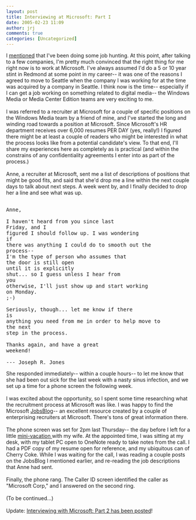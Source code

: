 ```yaml
---
layout: post
title: Interviewing at Microsoft: Part I
date: 2005-02-23 11:09
author: jrj
comments: true
categories: [Uncategorized]
---
```

I <a href="http://www.jrj.org/2005_02_01_archive.cfm#110797942117828314" target="_blank">mentioned</a> that I've been doing some job hunting. At this point, after talking to a few companies, I'm pretty much convinced that the right thing for me right now is to work at Microsoft. I've always assumed I'd do a 5 or 10 year stint in Redmond at some point in my career-- it was one of the reasons I agreed to move to Seattle when the company I was working for at the time was acquired by a company in Seattle. I think now is the time-- especially if I can get a job working on something related to digital media-- the Windows Media or Media Center Edition teams are very exciting to me.<br /><br />I was referred to a recruiter at Microsoft for a couple of specific positions on the Windows Media team by a friend of mine, and I've started the long and winding road towards a position at Microsoft. Since Microsoft's HR department receives over 6,000 resumes PER DAY (yes, really!) I figured there might be at least a couple of readers who might be interested in what the process looks like from a potential candidate's view. To that end, I'll share my experiences here as completely as is practical (and within the constrains of any confidentiality agreements I enter into as part of the process.)<br /><br />Anne, a recruiter at Microsoft, sent me a list of descriptions of positions that might be good fits, and said that she'd drop me a line within the next couple days to talk about next steps. A week went by, and I finally decided to drop her a line and see what was up.<br /><pre><br />Anne,<br /><br />I haven't heard from you since last Friday, and I<br />figured I should follow up. I was wondering if<br />there was anything I could do to smooth out the<br />process-- I'm the type of person who assumes that<br />the door is still open until it is explicitly<br />shut... so I guess unless I hear from you<br />otherwise, I'll just show up and start working<br />on Monday. ;-)<br /><br />Seriously, though... let me know if there is<br />anything you need from me in order to help move to<br />the next step in the process.<br /><br />Thanks again, and have a great weekend!<br /><br />--- Joseph R. Jones<br /></pre><p>She responded immediately-- within a couple hours-- to let me know that she had been out sick for the last week with a nasty sinus infection, and we set up a time for a phone screen the following week.<br /><br />I was excited about the opportunity, so I spent some time researching what the recruitment process at Microsoft was like. I was happy to find the Microsoft <a href="http://blogs.msdn.com/jobsblog/" target="_blank">JobsBlog</a>-- an excellent resource created by a couple of enterprising recruiters at Microsoft. There's tons of great information there.<br /><br />The phone screen was set for 2pm last Thursday-- the day before I left for a little <a href="http://beta.pokerstreams.com/communities/pokerstreams/blog/2005_02_01_archive.htm#110893957142490238" target="_blank">mini-vacation </a>with my wife. At the appointed time, I was sitting at my desk, with my tablet PC open to OneNote ready to take notes from the call. I had a PDF copy of my resume open for reference, and my ubiquitous can of Cherry Coke. While I was waiting for the call, I was reading a couple posts on the JobsBlog I mentioned earlier, and re-reading the job descriptions that Anne had sent.<br /><br />Finally, the phone rang. The Caller ID screen identified the caller as "Microsoft Corp," and I answered on the second ring.<br /><br />(To be continued...)<br /><br />Update: <a href="http://www.jrj.org/2005_03_01_archive.cfm#110976592705489036">Interviewing with Microsoft: Part 2 has been posted</a>!<br /></p><p></p>
